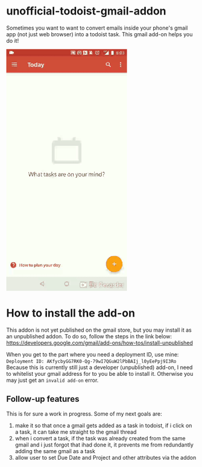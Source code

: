 # unofficial-todoist-gmail-addon
Sometimes you want to want to convert emails inside your phone's gmail app (not just web browser) into a todoist task. 
This gmail add-on helps you do it!

![](gmail-todoist-addon-demo.gif)

# How to install the add-on
This addon is not yet published on the gmail store, but you may install it as an unpublished addon. To do so, follow the steps in the link below:
https://developers.google.com/gmail/add-ons/how-tos/install-unpublished

When you get to the part where you need a deployment ID, use mine:
`Deployment ID: AKfycbyGG7RK0-Qg-79wI7QGuW2lPbBAIj_l0yEePpj9I3Ro`
Because this is currently still just a developer (unpublished) add-on, I need to whitelist your gmail address for to you be able to install it. Otherwise you may just get an `invalid add-on` error.


## Follow-up features
This is for sure a work in progress. Some of my next goals are:
1) make it so that once a gmail gets added as a task in todoist, if i click on a task, it can take me straight to the gmail thread
2) when i convert a task, if the task was already created from the same gmail and i just forgot that ihad done it, it prevents me from redundantly adding the same gmail as a task
3) allow user to set Due Date and Project and other attributes via the addon
